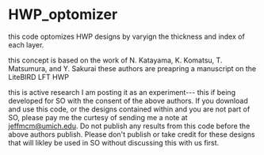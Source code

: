 # HWP_optomizer
this code optomizes HWP designs by varyign the thickness and index of each layer.

this concept is based on the work of N. Katayama, K.
Komatsu, T. Matsumura, and Y. Sakurai 
these authors are preapring a manuscript on the LiteBIRD LFT HWP

this is active research I am posting it as an experiment--- this if being developed for SO with the consent of the above authors.  If you download and use this code, or the designs contained within and you are not part of SO, please pay me the curtesy of sending me a note at jeffmcm@umich.edu.  Do not publish any results from this code before the above authors publish.  Please don't publish or take credit for these designs that will likley be used in SO without discussing this with us first.
